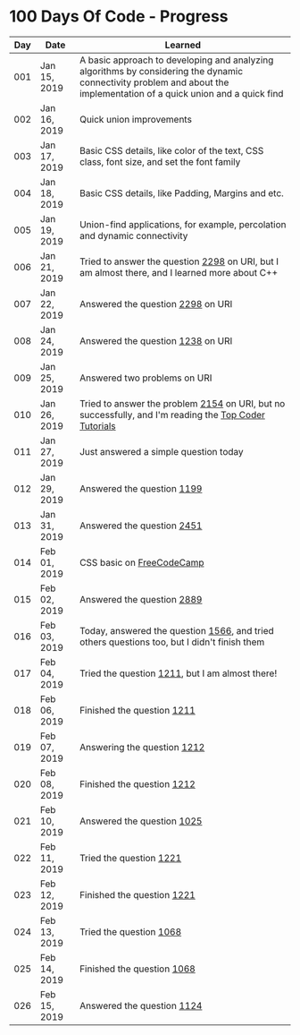 # 100 Days Of Code - Progress

| Day | Date | Learned |
| --- | --- | --- |
| 001 | Jan 15, 2019 | A basic approach to developing and analyzing algorithms by considering the dynamic connectivity problem and about the implementation of a quick union and a quick find |
| 002 | Jan 16, 2019 | Quick union improvements |
| 003 | Jan 17, 2019 | Basic CSS details, like color of the text, CSS class, font size, and set the font family |
| 004 | Jan 18, 2019 | Basic CSS details, like Padding, Margins and etc. |
| 005 | Jan 19, 2019 | Union-find applications, for example, percolation and dynamic connectivity |
| 006 | Jan 21, 2019 | Tried to answer the question [2298](https://www.urionlinejudge.com.br/judge/pt/problems/view/2298) on URI, but I am almost there, and I learned more about C++ |
| 007 | Jan 22, 2019 | Answered the question [2298](https://www.urionlinejudge.com.br/judge/pt/problems/view/2298) on URI |
| 008 | Jan 24, 2019 | Answered the question [1238](https://www.urionlinejudge.com.br/judge/pt/problems/view/1238) on URI |
| 009 | Jan 25, 2019 | Answered two problems on URI |
| 010 | Jan 26, 2019 | Tried to answer the problem [2154](https://www.urionlinejudge.com.br/judge/pt/problems/view/2154) on URI, but no successfully, and I'm reading the [Top Coder Tutorials](https://www.topcoder.com/community/competitive-programming/tutorials) |
| 011 | Jan 27, 2019 | Just answered a simple question today |
| 012 | Jan 29, 2019 | Answered the question [1199](https://www.urionlinejudge.com.br/judge/pt/problems/view/1199) |
| 013 | Jan 31, 2019 | Answered the question [2451](https://www.urionlinejudge.com.br/judge/pt/problems/view/2451) |
| 014 | Feb 01, 2019 | CSS basic on [FreeCodeCamp](https://learn.freecodecamp.org/) |
| 015 | Feb 02, 2019 | Answered the question [2889](https://www.urionlinejudge.com.br/judge/pt/problems/view/2889) |
| 016 | Feb 03, 2019 | Today, answered the question [1566](https://www.urionlinejudge.com.br/judge/pt/problems/view/1566), and tried others questions too, but I didn't finish them |
| 017 | Feb 04, 2019 | Tried the question [1211](https://www.urionlinejudge.com.br/judge/pt/problems/view/1211), but I am almost there! |
| 018 | Feb 06, 2019 | Finished the question [1211](https://www.urionlinejudge.com.br/judge/pt/problems/view/1211) |
| 019 | Feb 07, 2019 | Answering the question [1212](https://www.urionlinejudge.com.br/judge/pt/problems/view/1212) |
| 020 | Feb 08, 2019 | Finished the question [1212](https://www.urionlinejudge.com.br/judge/pt/problems/view/1212) |
| 021 | Feb 10, 2019 | Answered the question [1025](https://www.urionlinejudge.com.br/judge/pt/problems/view/1025) |
| 022 | Feb 11, 2019 | Tried the question [1221](https://www.urionlinejudge.com.br/judge/pt/problems/view/1221) |
| 023 | Feb 12, 2019 | Finished the question [1221](https://www.urionlinejudge.com.br/judge/pt/problems/view/1221) |
| 024 | Feb 13, 2019 | Tried the question [1068](https://www.urionlinejudge.com.br/judge/pt/problems/view/1068) | 
| 025 | Feb 14, 2019 | Finished the question [1068](https://www.urionlinejudge.com.br/judge/pt/problems/view/1068) | 
| 026 | Feb 15, 2019 | Answered the question [1124](https://www.urionlinejudge.com.br/judge/pt/problems/view/1124) |
